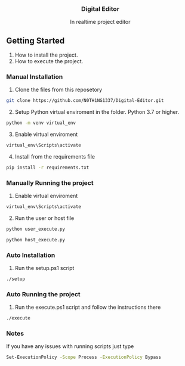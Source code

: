 <div align="center">
    <h3 align="center">Digital Editor</h3>
    <p align="center">
        In realtime project editor
    </p>
</div>


## Getting Started
1. How to install the project.
2. How to execute the project.

### Manual Installation
1. Clone the files from this reposetory
```sh
git clone https://github.com/N0TH1NG1337/Digital-Editor.git
```

2. Setup Python virtual enviroment in the folder. Python 3.7 or higher.
```sh
python -m venv virtual_env
```

3. Enable virtual enviroment
```sh
virtual_env\Scripts\activate
```

4. Install from the requirements file
```sh
pip install -r requirements.txt
```

### Manually Running the project
1. Enable virtual enviroment
```sh
virtual_env\Scripts\activate
```

2. Run the user or host file
```sh
python user_execute.py
```
```sh
python host_execute.py
```

### Auto Installation
1. Run the setup.ps1 script
```sh
./setup
```

### Auto Running the project
1. Run the execute.ps1 script and follow the instructions there
```sh
./execute
```

### Notes
If you have any issues with running scripts just type
```sh
Set-ExecutionPolicy -Scope Process -ExecutionPolicy Bypass
```